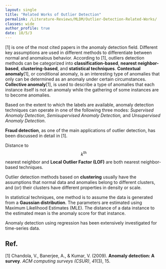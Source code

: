 ```yaml
---
layout: single
title: "Related Works of Outlier Detection"
permalink: /Literature-Reviews/MLDM/Outlier-Detection-Related-Works/
classes: wide
author_profile: true
date: 18/5/3
---
```


[1] is one of the most cited papers in the anomaly detection field. Different key assumptions are used in different methods to differentiate between normal and anomalous behavior. According to [1], outliers detection methods can be categorized into **classification-based**, **nearest neighbor-based**, **clustering-based**, and **statistical techniques**. **Contextual anomaly**[1], or conditional anomaly, is an interesting type of anomalies that only can be determined as an anomaly under certain circumstances. **Collective anomaly**[1], is used to describe a type of anomalies that each instance itself is not an anomaly while the gathering of some instances are to become anomalies.

Based on the extent to which the labels are available, anomaly detection techniques can operate in one of the following three modes: *Supervised Anomaly Detection*, *Semisupervised Anomaly Detection,* and *Unsupervised Anomaly Detection*.

**Fraud detection**, as one of the main applications of outlier detection, has been discussed in detail in [1].

Distance to $$k^\text{th}$$ nearest neighbor and **Local Outlier Factor (LOF)** are both nearest neighbor-based techniques.

Outlier detection methods based on **clustering** usually have the assumptions that normal data and anomalies belong to different clusters, and (or) their clusters have different properties in density or scale.

In statistical techniques, one method is to assume the data is generated from a **Gaussian distribution**. The parameters are estimated using Maximum Likelihood Estimates (MLE). The distance of a data instance to the estimated mean is the anomaly score for that instance. 

Anomaly detection using regression has been extensively investigated for time-series data.




## Ref.
[1] Chandola, V., Banerjee, A., & Kumar, V. (2009). **Anomaly detection: A survey**. *ACM computing surveys (CSUR)*, *41*(3), 15.

